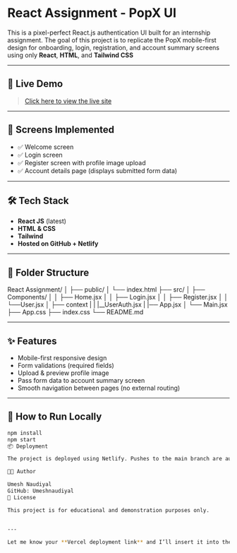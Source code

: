 # React Assignment - PopX UI

This is a pixel-perfect React.js authentication UI built for an internship assignment. The goal of this project is to replicate the PopX mobile-first design for onboarding, login, registration, and account summary screens using only **React**, **HTML**, and **Tailwind CSS**

---

## 🔗 Live Demo

> [Click here to view the live site](https://POP-X-assignment-main.netlify.app)

---

## 📸 Screens Implemented

- ✅ Welcome screen
- ✅ Login screen
- ✅ Register screen with profile image upload
- ✅ Account details page (displays submitted form data)

---

## 🛠 Tech Stack

- **React JS** (latest)
- **HTML & CSS**
- **Tailwind**
- **Hosted on GitHub + Netlify**

---

## 📁 Folder Structure

React Assignment/
│
├── public/
│ └── index.html
├── src/
│ ├── Components/
│ │ ├── Home.jsx
│ │ ├── Login.jsx
│ │ ├── Register.jsx
│ │ └──User.jsx
│ ├── context
| | |__UserAuth.jsx
| |── App.jsx
│ └── Main.jsx
├── App.css
├── index.css
└── README.md


---

## ✨ Features

- Mobile-first responsive design
- Form validations (required fields)
- Upload & preview profile image
- Pass form data to account summary screen
- Smooth navigation between pages (no external routing)

---

## 🧪 How to Run Locally

```bash
npm install
npm start
📦 Deployment

The project is deployed using Netlify. Pushes to the main branch are automatically deployed.

🧑‍💻 Author

Umesh Naudiyal
GitHub: Umeshnaudiyal
📜 License

This project is for educational and demonstration purposes only.


---

Let me know your **Vercel deployment link** and I’ll insert it into the `Live Demo` sec# React-Project .
